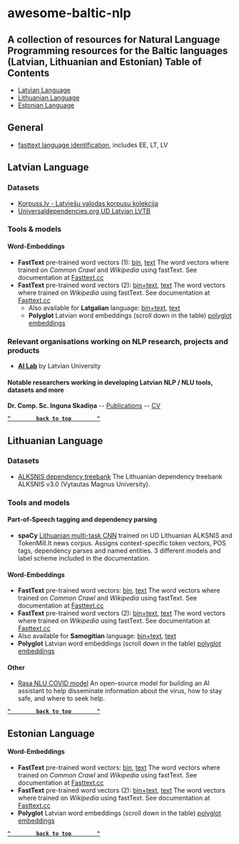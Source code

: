 # awesome-baltic-nlp
A collection of resources for Natural Language Programming resources for the Baltic languages (Latvian, Lithuanian and Estonian)
Table of Contents
-----------------

-   [Latvian Language](#Latvian-Language)
-   [Lithuanian Language](#Lithuanian-Language)
-   [Estonian Language](#Estonian-Language)

## General
- [fasttext language identification](https://fasttext.cc/docs/en/language-identification.html), includes EE, LT, LV


## Latvian Language

### Datasets

- [Korpuss.lv - Latviešu valodas korpusu kolekcija](http://www.korpuss.lv/)
- [Universaldependencies.org UD Latvian LVTB](https://universaldependencies.org/treebanks/lv_lvtb/index.html) 

### Tools & models

#### Word-Embeddings
 - **FastText** pre-trained word vectors (1): [bin](https://dl.fbaipublicfiles.com/fasttext/vectors-crawl/cc.lv.300.bin.gz), [text](https://dl.fbaipublicfiles.com/fasttext/vectors-crawl/cc.lv.300.vec.gz) The word vectors where trained on *Common Crawl* and *Wikipedia* using fastText. See documentation at [Fasttext.cc](https://fasttext.cc/docs/en/crawl-vectors.html)
 - **FastText** pre-trained word vectors (2): [bin+text](https://dl.fbaipublicfiles.com/fasttext/vectors-wiki/wiki.lv.zip), [text](https://dl.fbaipublicfiles.com/fasttext/vectors-wiki/wiki.lv.vec) The word vectors where trained on *Wikipedia* using fastText. See documentation at [Fasttext.cc](https://fasttext.cc/docs/en/pretrained-vectors.html)
   - Also available for **Latgalian** language: [bin+text](https://dl.fbaipublicfiles.com/fasttext/vectors-wiki/wiki.ltg.zip), [text](https://dl.fbaipublicfiles.com/fasttext/vectors-wiki/wiki.ltg.vec)
   - **Polyglot** Latvian word embeddings (scroll down in the table) [polyglot embeddings](https://sites.google.com/site/rmyeid/projects/polyglot?authuser=0)


### Relevant organisations working on NLP research, projects and products

- [**AI Lab**](ailab.lv) by Latvian University

#### Notable researchers working in developing Latvian NLP / NLU tools, datasets and more

**Dr. Comp. Sc. Inguna Skadiņa**  -- [Publications](https://dblp.org/pid/36/8155.html) -- [CV](http://ailab.mii.lu.lv/users/inguna/)



**[`^        back to top        ^`](#)**


## Lithuanian Language

### Datasets

- [ALKSNIS dependency treebank](https://github.com/UniversalDependencies/UD_Lithuanian-ALKSNIS) The Lithuanian dependency treebank ALKSNIS v3.0 (Vytautas Magnus University).


### Tools and models

#### Part-of-Speech tagging and dependency parsing
- **spaCy** [Lithuanian multi-task CNN](https://spacy.io/models/lt) trained on UD Lithuanian ALKSNIS and TokenMill.lt news corpus. Assigns context-specific token vectors, POS tags, dependency parses and named entities. 3 different models and label scheme included in the documentation. 

#### Word-Embeddings
 - **FastText** pre-trained word vectors: [bin](https://dl.fbaipublicfiles.com/fasttext/vectors-crawl/cc.lt.300.bin.gz), [text](https://dl.fbaipublicfiles.com/fasttext/vectors-crawl/cc.lt.300.vec.gz) The word vectors where trained on *Common Crawl* and *Wikipedia* using fastText. See documentation at [Fasttext.cc](https://fasttext.cc/docs/en/crawl-vectors.html)
 - **FastText** pre-trained word vectors (2): [bin+text](https://dl.fbaipublicfiles.com/fasttext/vectors-wiki/wiki.lt.zip), [text](https://dl.fbaipublicfiles.com/fasttext/vectors-wiki/wiki.lt.vec) The word vectors where trained on *Wikipedia* using fastText. See documentation at [Fasttext.cc](https://fasttext.cc/docs/en/pretrained-vectors.html)
  - Also available for **Samogitian** language: [bin+text](https://dl.fbaipublicfiles.com/fasttext/vectors-wiki/wiki.bat_smg.zip), [text](https://dl.fbaipublicfiles.com/fasttext/vectors-wiki/wiki.bat_smg.vec)
  - **Polyglot** Latvian word embeddings (scroll down in the table) [polyglot embeddings](https://sites.google.com/site/rmyeid/projects/polyglot?authuser=0)

#### Other
- [Rasa NLU COVID model](https://github.com/Naktibalda/rasa-koronavirusas) An open-source model for building an AI assistant to help disseminate information about the virus, how to stay safe, and where to seek help.

**[`^        back to top        ^`](#)**


## Estonian Language

#### Word-Embeddings
- **FastText** pre-trained word vectors: [bin](https://dl.fbaipublicfiles.com/fasttext/vectors-crawl/cc.et.300.bin.gz), [text](https://dl.fbaipublicfiles.com/fasttext/vectors-crawl/cc.et.300.vec.gz) The word vectors where trained on *Common Crawl* and *Wikipedia* using fastText. See documentation at [Fasttext.cc](https://fasttext.cc/docs/en/crawl-vectors.html)
- **FastText** pre-trained word vectors (2): [bin+text](https://dl.fbaipublicfiles.com/fasttext/vectors-wiki/wiki.et.zip), [text](https://dl.fbaipublicfiles.com/fasttext/vectors-wiki/wiki.et.vec) The word vectors where trained on *Wikipedia* using fastText. See documentation at [Fasttext.cc](https://fasttext.cc/docs/en/pretrained-vectors.html)
- **Polyglot** Latvian word embeddings (scroll down in the table) [polyglot embeddings](https://sites.google.com/site/rmyeid/projects/polyglot?authuser=0)

**[`^        back to top        ^`](#)**

